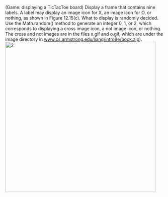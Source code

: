 (Game: displaying a TicTacToe board) Display a frame that contains nine
labels. A label may display an image icon for X, an image icon for O, or nothing,
as shown in Figure 12.15(c). What to display is randomly decided. Use the
Math.random() method to generate an integer 0, 1, or 2, which corresponds to
displaying a cross image icon, a not image icon, or nothing. The cross and not
images are in the files x.gif and o.gif, which are under the image directory
in www.cs.armstrong.edu/liang/intro8e/book.zip).
<img width="478" alt="2" src="https://user-images.githubusercontent.com/110309198/196056862-0f18a138-cb28-40c5-bb9f-069555d56df3.png">
